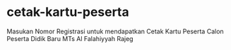 # cetak-kartu-peserta
Masukan Nomor Registrasi untuk mendapatkan Cetak Kartu Peserta Calon Peserta Didik Baru MTs Al Falahiyyah Rajeg

